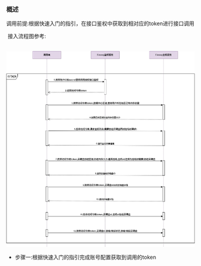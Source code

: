 ### 概述

​          调用前提:根据快速入门的指引，在接口鉴权中获取到相对应的token进行接口调用

​		  接入流程图参考:

​			![api_process](../../image/harddisk_process.jpg)

- 步骤一:根据快速入门的指引完成账号配置获取到调用的token